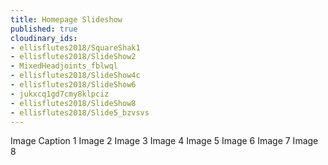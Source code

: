 ```yaml
---
title: Homepage Slideshow
published: true
cloudinary_ids:
- ellisflutes2018/SquareShak1
- ellisflutes2018/SlideShow2
- MixedHeadjoints_fblwql
- ellisflutes2018/SlideShow4c
- ellisflutes2018/SlideShow6
- jukxcq1gd7cmy8klpciz
- ellisflutes2018/SlideShow8
- ellisflutes2018/Slide5_bzvsvs
---
```


Image Caption 1
Image 2
Image 3
Image 4
Image 5
Image 6
Image 7
Image 8
